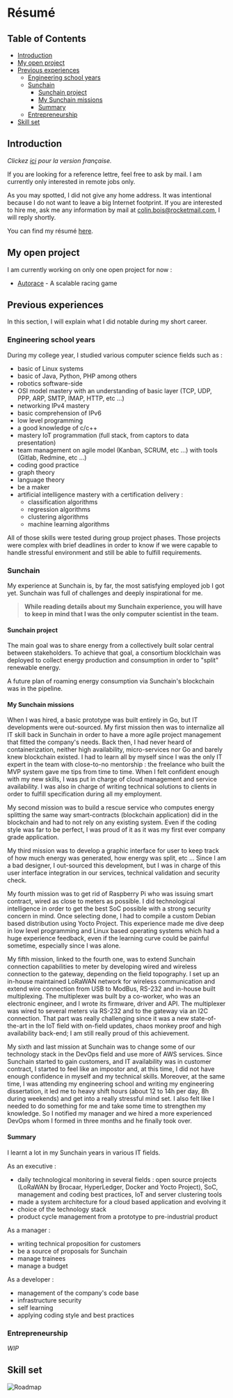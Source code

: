 # Résumé

## Table of Contents
* [Introduction](#introduction)
* [My open project](#my-open-project)
* [Previous experiences](#previous-experiences)
  * [Engineering school years](#engineering-school-years)
  * [Sunchain](#sunchain)
    * [Sunchain project](#sunchain-project)
    * [My Sunchain missions](#my-sunchain-missions)
    * [Summary](#summary)
  * [Entrepreneurship](#entrepreneurship)
* [Skill set](#skill-set)

## Introduction
*Clickez [ici](README_fr.md) pour la version française.*

If you are looking for a reference lettre, feel free to ask by mail. I am currently only interested in remote jobs only.

As you may spotted, I did not give any home address. It was intentional because I do not want to leave a big Internet footprint. If you are interested to hire me, ask me any information by mail at <colin.bois@rocketmail.com>, I will reply shortly.

You can find my résumé [here](assets/CV_fr.pdf).

## My open project
I am currently working on only one open project for now :
 - [Autorace](https://github.com/clnbs/autorace) - A scalable racing game

## Previous experiences
In this section, I will explain what I did notable during my short career.

### Engineering school years
During my college year, I studied various computer science fields such as :
 - basic of Linux systems
 - basic of Java, Python, PHP among others
 - robotics software-side
 - OSI model mastery with an understanding of basic layer (TCP, UDP, PPP, ARP, SMTP, IMAP, HTTP, etc ...)
 - networking IPv4 mastery 
 - basic comprehension of IPv6
 - low level programming
 - a good knowledge of c/c++
 - mastery IoT programmation (full stack, from captors to data presentation)
 - team management on agile model (Kanban, SCRUM, etc ...) with tools (Gitlab, Redmine, etc ...)
 - coding good practice
 - graph theory
 - language theory
 - be a maker
 - artificial intelligence mastery with a certification delivery :
   - classification algorithms
   - regression algorithms
   - clustering algorithms
   - machine learning algorithms
   
All of those skills were tested during group project phases. Those projects were complex with brief deadlines in order to know if we were capable to handle stressful environment and still be able to fulfill requirements.

### Sunchain
My experience at Sunchain is, by far, the most satisfying employed job I got yet. Sunchain was full of challenges and deeply inspirational for me.  

> __While reading details about my Sunchain experience, you will have to keep in mind that I was the only computer scientist in the team.__
#### Sunchain project
The main goal was to share energy from a collectively built solar central between stakeholders. To achieve that goal, a consortium blocklchain was deployed to collect energy production and consumption in order to "split" renewable energy.

A future plan of roaming energy consumption via Sunchain's blockchain was in the pipeline.

#### My Sunchain missions
When I was hired, a basic prototype was built entirely in Go, but IT developments were out-sourced. My first mission then was to internalize all IT skill back in Sunchain in order to have a more agile project management that fitted the company's needs. Back then, I had never heard of containerization, neither high availability, micro-services nor Go and barely knew blockchain existed. I had to learn all by myself since I was the only IT expert in the team with close-to-no mentorship : the freelance who built the MVP system gave me tips from time to time. When I felt confident enough with my new skills, I was put in charge of cloud management and service availability. I was also in charge of writing technical solutions to clients in order to fulfill specification during all my employment.   

My second mission was to build a rescue service who computes energy splitting the same way smart-contracts (blockchain application) did in the blockchain and had to not rely on any existing system. Even if the coding style was far to be perfect, I was proud of it as it was my first ever company grade application.

My third mission was to develop a graphic interface for user to keep track of how much energy was generated, how energy was split, etc ... Since I am a bad designer, I out-sourced this development, but I was in charge of this user interface integration in our services, technical validation and security check.

My fourth mission was to get rid of Raspberry Pi who was issuing smart contract, wired as close to meters as possible. I did technological intelligence in order to get the best SoC possible with a strong security concern in mind. Once selecting done, I had to compile a custom Debian based distribution using Yocto Project. This experience made me dive deep in low level programming and Linux based operating systems which had a huge experience feedback, even if the learning curve could be painful sometime, especially since I was alone.
 
My fifth mission, linked to the fourth one, was to extend Sunchain connection capabilities to meter by developing wired and wireless connection to the gateway, depending on the field topography. I set up an in-house maintained LoRaWAN network for wireless communication and extend wire connection from USB to ModBus, RS-232 and in-house built multiplexing. The multiplexer was built by a co-worker, who was an electronic engineer, and I wrote its firmware, driver and API. The multiplexer was wired to several meters via RS-232 and to the gateway via an I2C connection. That part was really challenging since it was a new state-of-the-art in the IoT field with on-field updates, chaos monkey proof and high availability back-end; I am still really proud of this achievement.

My sixth and last mission at Sunchain was to change some of our technology stack in the DevOps field and use more of AWS services. Since Sunchain started to gain customers, and IT availability was in customer contract, I started to feel like an impostor and, at this time, I did not have enough confidence in myself and my technical skills. Moreover, at the same time, I was attending my engineering school and writing my engineering dissertation, it led me to heavy shift hours (about 12 to 14h per day, 8h during weekends) and get into a really stressful mind set. I also felt like I needed to do something for me and take some time to strengthen my knowledge. So I notified my manager and we hired a more experienced DevOps whom I formed in three months and he finally took over.

#### Summary
I learnt a lot in my Sunchain years in various IT fields. 

As an executive :
 - daily technological monitoring in several fields : open source projects (LoRaWAN by Brocaar, HyperLedger, Docker and Yocto Project), SoC, management and coding best practices, IoT and server clustering tools
 - made a system architecture for a cloud based application and evolving it
 - choice of the technology stack
 - product cycle management from a prototype to pre-industrial product
 
As a manager :
 - writing technical proposition for customers
 - be a source of proposals for Sunchain
 - manage trainees
 - manage a budget
 
As a developer :
 - management of the company's code base
 - infrastructure security
 - self learning
 - applying coding style and best practices
 
### Entrepreneurship
*WIP*

## Skill set
![Roadmap](assets/roadmap.png)  
